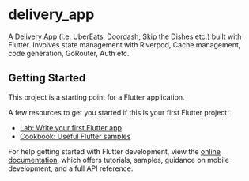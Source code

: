 # delivery_app

A Delivery App (i.e. UberEats, Doordash, Skip the Dishes etc.) built with Flutter. Involves state management with Riverpod, Cache management, code generation, GoRouter, Auth etc.

## Getting Started

This project is a starting point for a Flutter application.

A few resources to get you started if this is your first Flutter project:

- [Lab: Write your first Flutter app](https://docs.flutter.dev/get-started/codelab)
- [Cookbook: Useful Flutter samples](https://docs.flutter.dev/cookbook)

For help getting started with Flutter development, view the
[online documentation](https://docs.flutter.dev/), which offers tutorials,
samples, guidance on mobile development, and a full API reference.
